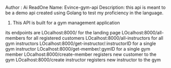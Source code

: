Author : Ai ReadOne
Name: Evince-gym-api
Description: this api is meant to be a demo api created using Golang to test my proficiency in the language.

1. This API is built for a gym management application

its endpoints are
LOcalhost:8000/ for the landing page
LOcalhost:8000/all-members for all registered customers
LOcalhost:8000/all-instructors for all gym instructors 
LOcalhost:8000/get-instructor/:instructorID for a single gym instructor
LOcalhost:8000/get-member/:gymID for a single gym member
LOcalhost:8000/create-member registers new customer to the gym
LOcalhost:8000/create instructor registers new instructor to the gym

